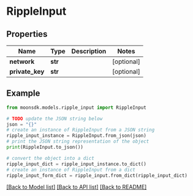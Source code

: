 # RippleInput

## Properties

| Name             | Type    | Description | Notes       |
| ---------------- | ------- | ----------- | ----------- |
| **network**      | **str** |             | \[optional] |
| **private\_key** | **str** |             | \[optional] |

## Example

```python
from moonsdk.models.ripple_input import RippleInput

# TODO update the JSON string below
json = "{}"
# create an instance of RippleInput from a JSON string
ripple_input_instance = RippleInput.from_json(json)
# print the JSON string representation of the object
print(RippleInput.to_json())

# convert the object into a dict
ripple_input_dict = ripple_input_instance.to_dict()
# create an instance of RippleInput from a dict
ripple_input_form_dict = ripple_input.from_dict(ripple_input_dict)
```

[\[Back to Model list\]](./#documentation-for-models) [\[Back to API list\]](./#documentation-for-api-endpoints) [\[Back to README\]](./)
